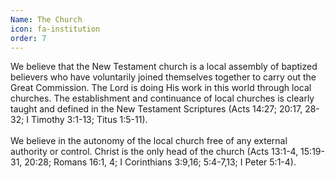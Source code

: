```yaml
---
Name: The Church
icon: fa-institution
order: 7
---
```



We believe that the New Testament church is a local assembly of baptized believers who have voluntarily joined themselves together to carry out the Great Commission. The Lord is doing His work in this world through local churches. The establishment and continuance of local churches is clearly taught and defined in the New Testament Scriptures (Acts 14:27; 20:17, 28-32; I Timothy 3:1-13; Titus 1:5-11).
<br>
<br>We believe in the autonomy of the local church free of any external authority or control. Christ is the only head of the church (Acts 13:1-4, 15:19-31, 20:28; Romans 16:1, 4; I Corinthians 3:9,16; 5:4-7,13; I Peter 5:1-4).